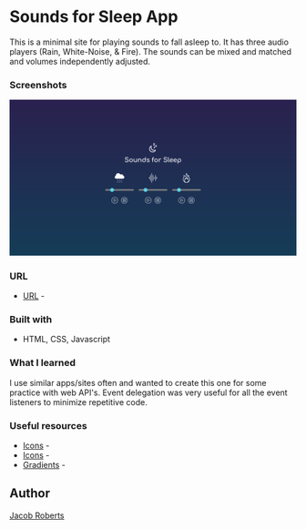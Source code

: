 # Sounds for Sleep App

This is a minimal site for playing sounds to fall asleep to. It has three audio players (Rain, White-Noise, & Fire). The sounds can be mixed and matched and volumes independently adjusted.

### Screenshots

![](./images/screenshot.png)

### URL

- [URL]() -

### Built with

- HTML, CSS, Javascript

### What I learned

I use similar apps/sites often and wanted to create this one for some practice with web API's. Event delegation was very useful for all the event listeners to minimize repetitive code.

### Useful resources

- [Icons](https://www.svgrepo.com/) -
- [Icons](https://www.iconpacks.net/) -
- [Gradients](https://webgradients.com/) -

## Author

[Jacob Roberts](https://www.github.com.jacobrobertsdev)
